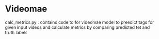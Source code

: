 # Videomae
calc_metrics.py : contains code to for videomae model to preedict tags for given input videos and calculate metrics by comparing predicted tet and truth labels
